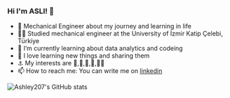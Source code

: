 ### Hi I'm ASLI! 👋


- 🔭 Mechanical Engineer about my journey and learning in life
- 👩‍💻 Studied mechanical engineer at the University of İzmir Katip Çelebi, Türkiye
- 🌱 I’m currently learning about data analytics and codeing
- 🌅 I love learning new things and sharing them
- ⚓ My interests are 🎨,🎸,📼,📸,🏊‍♀️
- 📫 How to reach me: You can write me on [linkedin](www.linkedin.com/in/aslıtepe1919)

![Ashley207's GitHub stats](https://github-readme-stats.vercel.app/api?username=Ashley207&theme=radical&show_icons=true)
